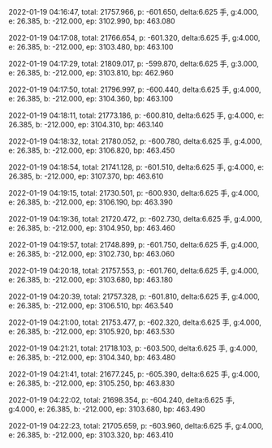 2022-01-19 04:16:47, total: 21757.966, p: -601.650, delta:6.625 手, g:4.000, e: 26.385, b: -212.000, ep: 3102.990, bp: 463.080

2022-01-19 04:17:08, total: 21766.654, p: -601.320, delta:6.625 手, g:4.000, e: 26.385, b: -212.000, ep: 3103.480, bp: 463.100

2022-01-19 04:17:29, total: 21809.017, p: -599.870, delta:6.625 手, g:3.000, e: 26.385, b: -212.000, ep: 3103.810, bp: 462.960

2022-01-19 04:17:50, total: 21796.997, p: -600.440, delta:6.625 手, g:4.000, e: 26.385, b: -212.000, ep: 3104.360, bp: 463.100

2022-01-19 04:18:11, total: 21773.186, p: -600.810, delta:6.625 手, g:4.000, e: 26.385, b: -212.000, ep: 3104.310, bp: 463.140

2022-01-19 04:18:32, total: 21780.052, p: -600.780, delta:6.625 手, g:4.000, e: 26.385, b: -212.000, ep: 3106.820, bp: 463.450

2022-01-19 04:18:54, total: 21741.128, p: -601.510, delta:6.625 手, g:4.000, e: 26.385, b: -212.000, ep: 3107.370, bp: 463.610

2022-01-19 04:19:15, total: 21730.501, p: -600.930, delta:6.625 手, g:4.000, e: 26.385, b: -212.000, ep: 3106.190, bp: 463.390

2022-01-19 04:19:36, total: 21720.472, p: -602.730, delta:6.625 手, g:4.000, e: 26.385, b: -212.000, ep: 3104.950, bp: 463.460

2022-01-19 04:19:57, total: 21748.899, p: -601.750, delta:6.625 手, g:4.000, e: 26.385, b: -212.000, ep: 3102.730, bp: 463.060

2022-01-19 04:20:18, total: 21757.553, p: -601.760, delta:6.625 手, g:4.000, e: 26.385, b: -212.000, ep: 3103.680, bp: 463.180

2022-01-19 04:20:39, total: 21757.328, p: -601.810, delta:6.625 手, g:4.000, e: 26.385, b: -212.000, ep: 3106.510, bp: 463.540

2022-01-19 04:21:00, total: 21753.477, p: -602.320, delta:6.625 手, g:4.000, e: 26.385, b: -212.000, ep: 3105.920, bp: 463.530

2022-01-19 04:21:21, total: 21718.103, p: -603.500, delta:6.625 手, g:4.000, e: 26.385, b: -212.000, ep: 3104.340, bp: 463.480

2022-01-19 04:21:41, total: 21677.245, p: -605.390, delta:6.625 手, g:4.000, e: 26.385, b: -212.000, ep: 3105.250, bp: 463.830

2022-01-19 04:22:02, total: 21698.354, p: -604.240, delta:6.625 手, g:4.000, e: 26.385, b: -212.000, ep: 3103.680, bp: 463.490

2022-01-19 04:22:23, total: 21705.659, p: -603.960, delta:6.625 手, g:4.000, e: 26.385, b: -212.000, ep: 3103.320, bp: 463.410
